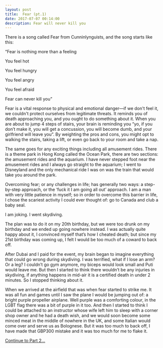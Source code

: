 ```yaml
---
layout: post
title:  Fear (pt.1)
date: 2017-07-07 00:14:00
description: Fear will never kill you
---
```

<p>
There is a song called Fear from Cunninlynguists, and the song starts like this:

“Fear is nothing more than a feeling

You feel hot

You feel hungry

You feel angry

You feel afraid

Fear can never kill you”

Fear is a vital response to physical and emotional danger—if we don't feel it, we couldn't protect ourselves from legitimate threats. It reminds you of death approaching you, and you ought to do something about it. When you are about to jump 4 steps of stairs, your brain is reminding you “yo, if you don’t make it, you will get a concussion, you will become dumb, and your girlfriend will leave you”. By weighting the pros and cons, you might opt to walking the stairs, taking a lift, or even go back to your room and take a nap. 

The same goes for any exciting things including all amusement rides. There is a theme park in Hong Kong called the Ocean Park, there are two sections: the amusement rides and the aquarium. I have never stepped foot near the amusement rides and I always go straight to the aquarium; I went to Disneyland and the only mechanical ride I was on was the train that would take you around the park.

Overcoming fear; or any challenges in life; has generally two ways: a step-by-step approach, or the ‘fuck it I am going all out’ approach. I am a man with very little patience in myself; so in order to overcome this barrier in life, I chose the scariest activity I could ever thought of: go to Canada and club a baby seal.

I am joking. I went skydiving. 

The plan was to do it on my 20th birthday, but we were too drunk on my birthday and we ended up going nowhere instead. I was actually quite happy about it, I convinced myself that’s how I cheated death; but since my 21st birthday was coming up, I felt I would be too much of a coward to back off.

After Dubai and I paid for the event, my brain began to imagine everything that could go wrong during skydiving. I was terrified, what if I lose an arm? Or a leg? I couldn’t go gym anymore, my biceps would look small and Puti would leave me. But then I started to think there wouldn’t be any injuries in skydiving, if anything happens in mid-air it is a certified death in under 2 minutes. So I stopped thinking about it.

When we arrived at the airfield that was when fear started to strike me. It was all fun and games until I saw the plane I would be jumping out of: a bright purple propeller airplane. Well purple was a comforting colour, in the LGBT flag there was a bit of purple in it too. And then I started to think I could be attached to an instructor whose wife left him to sleep with a corner shop owner and he had a death wish, and we would soon become some minced meat in the middle of nowhere in the UK, and some Italian would come over and serve us as Bolognese. But it was too much to back off, I have made that GBP300 mistake and it was too much for me to flake it.</p>
<a href = "{{ site.baseurl }}/2017/07/08/fear-pt2.html" class="bold"> Continue to Part 2... </a>